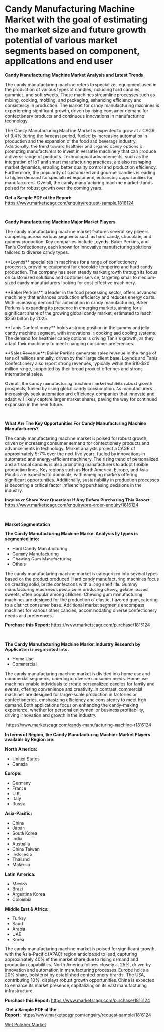 <p><h1>Candy Manufacturing Machine Market with the goal of estimating the market size and future growth potential of various market segments based on component, applications and end user</h1></p><p><strong>Candy Manufacturing Machine Market Analysis and Latest Trends</strong></p>
<p><p>The candy manufacturing machine refers to specialized equipment used in the production of various types of candies, including hard candies, gummies, and soft sweets. These machines streamline processes such as mixing, cooking, molding, and packaging, enhancing efficiency and consistency in production. The market for candy manufacturing machines is experiencing significant growth, driven by rising consumer demand for confectionery products and continuous innovations in manufacturing technology.</p><p>The Candy Manufacturing Machine Market is expected to grow at a CAGR of 9.4% during the forecast period, fueled by increasing automation in production and the expansion of the food and beverage industry. Additionally, the trend toward healthier and organic candy options is prompting manufacturers to invest in versatile machinery that can produce a diverse range of products. Technological advancements, such as the integration of IoT and smart manufacturing practices, are also reshaping market dynamics, enabling better quality control and production efficiency. Furthermore, the popularity of customized and gourmet candies is leading to higher demand for specialized equipment, enhancing opportunities for manufacturers. Overall, the candy manufacturing machine market stands poised for robust growth over the coming years.</p></p>
<p><strong>Get a Sample PDF of the Report:&nbsp;</strong> <a href="https://www.marketscagr.com/enquiry/request-sample/1816124?utm_campaign=1901&utm_medium=2&utm_source=Github&utm_content=ia&utm_term=19022025&utm_id=candy-manufacturing-machine">https://www.marketscagr.com/enquiry/request-sample/1816124</a></p>
<p>&nbsp;</p>
<p><strong>Candy Manufacturing Machine Major Market Players</strong></p>
<p><p>The candy manufacturing machine market features several key players competing across various segments such as hard candy, chocolate, and gummy production. Key companies include Loynds, Baker Perkins, and Tanis Confectionery, each known for innovative manufacturing solutions tailored to diverse candy types.</p><p>**Loynds** specializes in machines for a range of confectionery processes, providing equipment for chocolate tempering and hard candy production. The company has seen steady market growth through its focus on customized solutions and customer service, targeting small to medium-sized candy manufacturers looking for cost-effective machinery.</p><p>**Baker Perkins**, a leader in the food processing sector, offers advanced machinery that enhances production efficiency and reduces energy costs. With increasing demand for automation in candy manufacturing, Baker Perkins is expanding its presence in emerging markets, aiming for a significant share of the growing global candy market, estimated to reach $250 billion by 2025.</p><p>**Tanis Confectionery** holds a strong position in the gummy and jelly candy machine segment, with innovations in cooking and cooling systems. The demand for healthier candy options is driving Tanis's growth, as they adapt their machinery to meet changing consumer preferences.</p><p>**Sales Revenue**: Baker Perkins generates sales revenue in the range of tens of millions annually, driven by their large client base. Loynds and Tanis Confectionery also report strong revenues, typically within the $10-$20 million range, supported by their broad product offerings and strong international sales.</p><p>Overall, the candy manufacturing machine market exhibits robust growth prospects, fueled by rising global candy consumption. As manufacturers increasingly seek automation and efficiency, companies that innovate and adapt will likely capture larger market shares, paving the way for continued expansion in the near future.</p></p>
<p>&nbsp;</p>
<p><strong>What Are The Key Opportunities For Candy Manufacturing Machine Manufacturers?</strong></p>
<p><p>The candy manufacturing machine market is poised for robust growth, driven by increasing consumer demand for confectionery products and advancements in technology. Market analysts project a CAGR of approximately 5-7% over the next five years, fueled by innovations in automated and energy-efficient machinery. The rising trend of personalized and artisanal candies is also prompting manufacturers to adopt flexible production lines. Key regions such as North America, Europe, and Asia-Pacific are expected to dominate, with emerging markets offering significant opportunities. Additionally, sustainability in production processes is becoming a critical factor influencing purchasing decisions in the industry.</p></p>
<p><strong>Inquire or Share Your Questions If Any Before Purchasing This Report:</strong> <a href="https://www.marketscagr.com/enquiry/pre-order-enquiry/1816124?utm_campaign=1901&utm_medium=2&utm_source=Github&utm_content=ia&utm_term=19022025&utm_id=candy-manufacturing-machine">https://www.marketscagr.com/enquiry/pre-order-enquiry/1816124</a></p>
<p>&nbsp;</p>
<p><strong>Market Segmentation</strong></p>
<p><strong>The Candy Manufacturing Machine Market Analysis by types is segmented into:</strong></p>
<p><ul><li>Hard Candy Manufacturing</li><li>Gummy Manufacturing</li><li>Chewing Gum Manufacturing</li><li>Others</li></ul></p>
<p><p>The candy manufacturing machine market is categorized into several types based on the product produced. Hard candy manufacturing machines focus on creating solid, brittle confections with a long shelf life. Gummy manufacturing machines specialize in producing chewy, gelatin-based sweets, often popular among children. Chewing gum manufacturing machines are designed for the production of elastic, flavored gum, catering to a distinct consumer base. Additional market segments encompass machines for various other candies, accommodating diverse confectionery needs and preferences.</p></p>
<p><strong>Purchase this Report:&nbsp;</strong><a href="https://www.marketscagr.com/purchase/1816124?utm_campaign=1901&utm_medium=2&utm_source=Github&utm_content=ia&utm_term=19022025&utm_id=candy-manufacturing-machine">https://www.marketscagr.com/purchase/1816124</a></p>
<p>&nbsp;</p>
<p><strong>The Candy Manufacturing Machine Market Industry Research by Application is segmented into:</strong></p>
<p><ul><li>Home Use</li><li>Commercial</li></ul></p>
<p><p>The candy manufacturing machine market is divided into home use and commercial segments, catering to diverse consumer needs. Home use machines enable individuals to create personalized candies for family and events, offering convenience and creativity. In contrast, commercial machines are designed for larger-scale production in factories or confectioneries, emphasizing efficiency and consistency to meet high demand. Both applications focus on enhancing the candy-making experience, whether for personal enjoyment or business profitability, driving innovation and growth in the industry.</p></p>
<p><a href="https://www.marketscagr.com/candy-manufacturing-machine-r1816124?utm_campaign=1901&utm_medium=2&utm_source=Github&utm_content=ia&utm_term=19022025&utm_id=candy-manufacturing-machine">&nbsp;https://www.marketscagr.com/candy-manufacturing-machine-r1816124</a></p>
<p><strong>In terms of Region, the Candy Manufacturing Machine Market Players available by Region are:</strong></p>
<p>
    <p> <strong> North America: </strong>
        <ul>
            <li>United States</li>
            <li>Canada</li>
        </ul>
        </p> 
    <p> <strong> Europe: </strong>
        <ul>
            <li>Germany</li>
            <li>France</li>
            <li>U.K.</li>
            <li>Italy</li>
            <li>Russia</li>
        </ul>
        </p> 
    <p> <strong> Asia-Pacific: </strong>
        <ul>
            <li>China</li>
            <li>Japan</li>
            <li>South Korea</li>
            <li>India</li>
            <li>Australia</li>
            <li>China Taiwan</li>
            <li>Indonesia</li>
            <li>Thailand</li>
            <li>Malaysia</li>
        </ul>
        </p> 
    <p> <strong> Latin America: </strong>
        <ul>
            <li>Mexico</li>
            <li>Brazil</li>
            <li>Argentina Korea</li>
            <li>Colombia</li>
        </ul>
        </p> 
    <p> <strong> Middle East & Africa: </strong>
        <ul>
            <li>Turkey</li>
            <li>Saudi</li>
            <li>Arabia</li>
            <li>UAE</li>
            <li>Korea</li>
        </ul>
    </p>
    </p>
<p><p>The candy manufacturing machine market is poised for significant growth, with the Asia-Pacific (APAC) region anticipated to lead, capturing approximately 40% of the market share due to rising demand and production capabilities. North America follows closely at 25%, driven by innovation and automation in manufacturing processes. Europe holds a 20% share, bolstered by established confectionery brands. The USA, contributing 10%, displays robust growth opportunities. China is expected to enhance its market presence, capitalizing on its vast manufacturing infrastructure.</p></p>
<p><strong>Purchase this Report: </strong><a href="https://www.marketscagr.com/purchase/1816124?utm_campaign=1901&utm_medium=2&utm_source=Github&utm_content=ia&utm_term=19022025&utm_id=candy-manufacturing-machine">https://www.marketscagr.com/purchase/1816124</a></p>
<p>&nbsp;<strong>Get a Sample PDF of the Report:&nbsp;&nbsp;</strong><a href="https://www.marketscagr.com/enquiry/request-sample/1816124?utm_campaign=1901&utm_medium=2&utm_source=Github&utm_content=ia&utm_term=19022025&utm_id=candy-manufacturing-machine">https://www.marketscagr.com/enquiry/request-sample/1816124</a></p>
<p><strong></strong></p>
<p><p><a href="https://github.com/indrystar/Market-Research-Report-List-5/blob/main/wet-polisher-market.md?utm_campaign=1901&utm_medium=2&utm_source=Github&utm_content=ia&utm_term=19022025&utm_id=candy-manufacturing-machine">Wet Polisher Market</a></p></p>